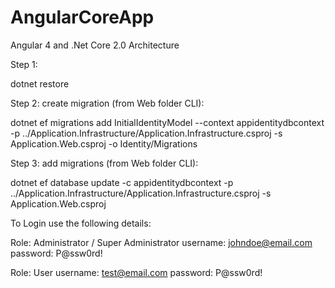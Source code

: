 # AngularCoreApp
Angular 4 and .Net Core 2.0 Architecture

Step 1:

dotnet restore 
 
Step 2: create migration (from Web folder CLI):


dotnet ef migrations add InitialIdentityModel --context appidentitydbcontext -p ../Application.Infrastructure/Application.Infrastructure.csproj -s Application.Web.csproj -o Identity/Migrations
 
Step 3: add migrations (from Web folder CLI):


dotnet ef database update -c appidentitydbcontext -p ../Application.Infrastructure/Application.Infrastructure.csproj -s Application.Web.csproj

To Login use the following details:

Role: Administrator / Super Administrator 
username: johndoe@email.com
password: P@ssw0rd!

Role: User
username: test@email.com
password: P@ssw0rd!

